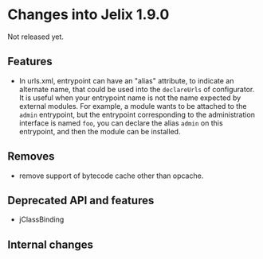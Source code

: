 Changes into Jelix 1.9.0
========================

Not released yet.

Features
--------

- In urls.xml, entrypoint can have an "alias" attribute, to indicate an alternate
  name, that could be used into the `declareUrls` of configurator. It is useful
  when your entrypoint name is not the name expected by external modules. For
  example, a module wants to be attached to the `admin` entrypoint, but the
  entrypoint corresponding to the administration interface is named `foo`, you
  can declare the alias `admin` on this entrypoint, and then the module can
  be installed.


Removes
-------

*  remove support of bytecode cache other than opcache.

Deprecated API and features
---------------------------

* jClassBinding

Internal changes
----------------


